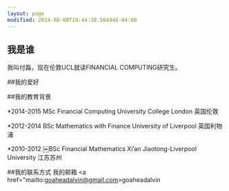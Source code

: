 ```yaml
---
layout: page
modified: 2014-08-08T19:44:38.564948-04:00
---
```



## 我是谁
  我叫付磊，现在伦敦UCL就读FINANCIAL COMPUTING研究生。


##我的爱好 


##我的教育背景

*2014-2015  MSc Financial Computing          University College London  英国伦敦  

*2012-2014  BSc Mathematics with Finance     University of Liverpool    英国利物浦   

*2010-2012  ￼BSc Financial Mathematics        Xi’an Jiaotong-Liverpool University  江苏苏州

##我的联系方式
我的邮箱 <a href="mailto:goaheadalvin@gmail.com>goaheadalvin</a>


